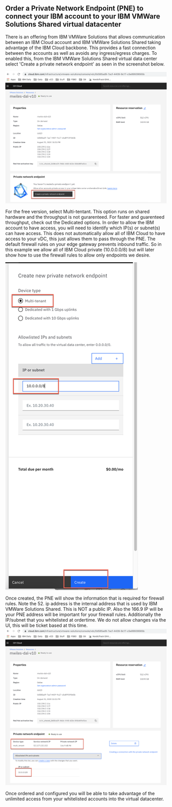 ## Order a Private Network Endpoint (PNE) to connect your IBM account to your IBM VMWare Solutions Shared virtual datacenter

There is an offering from IBM VMWare Solutions that allows communication between an IBM Cloud account and IBM VMWare Solutions Shared taking advantage of the IBM Cloud backbone.  This provides a fast connection between the accounts as well as avoids any ingress/egress charges.  To enabled this, from the IBM VMWare Solutions Shared virtual data center select 'Create a private network endpoint' as seen in the screenshot below.

![1-pne.png](images/1-pne.png)

For the free version, select Multi-tentant.  This option runs on shared hardware and the throughput is not gurarenteed.  For faster and guarenteed throughput, check out the Dedicated options.
In order to allow the IBM account to have access, you will need to identify which IP(s) or subnet(s) can have access.  This does not automatically allow all of IBM Cloud to have access to your vDC, this just allows them to pass through the PNE.  The default firewall rules on your edge gateway prevents inbound traffic.  So in this example we allow all of IBM Cloud private (10.0.0.0/8) but will later show how to use the firewall rules to allow only endpoints we desire.

![2-pne.png](images/2-pne.png)

Once created, the PNE will show the information that is required for firewall rules.  Note the 52. ip address is the internal address that is used by IBM VMWare Solutions Shared.  This is NOT a public IP.  Also the 166.9 IP will be your PNE address will be important for your firewall rules.  Additionally the IP/subnet that you whitelisted at ordertime.  We do not allow changes via the UI, this will be ticket based at this time.
![3-pne.png](images/3-pne.png)

Once ordered and configured you will be able to take advantage of the unlimited access from your whitelisted accounts into the virtual datacenter. 